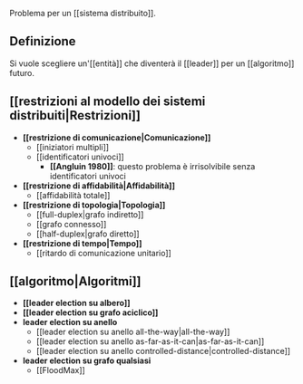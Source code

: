 Problema per un [[sistema distribuito]].

## Definizione

Si vuole scegliere un'[[entità]] che diventerà il [[leader]] per un [[algoritmo]] futuro.

## [[restrizioni al modello dei sistemi distribuiti|Restrizioni]]

- **[[restrizione di comunicazione|Comunicazione]]**
	- [[iniziatori multipli]]
	- [[identificatori univoci]]
		- **[[Angluin 1980]]**: questo problema è irrisolvibile senza identificatori univoci
- **[[restrizione di affidabilità|Affidabilità]]**
	- [[affidabilità totale]]
- **[[restrizione di topologia|Topologia]]**
	- [[full-duplex|grafo indiretto]]
	- [[grafo connesso]]
	- [[half-duplex|grafo diretto]]
- **[[restrizione di tempo|Tempo]]**
	- [[ritardo di comunicazione unitario]]

## [[algoritmo|Algoritmi]]

- **[[leader election su albero]]**
- **[[leader election su grafo aciclico]]**
- **leader election su anello**
	- [[leader election su anello all-the-way|all-the-way]]
	- [[leader election su anello as-far-as-it-can|as-far-as-it-can]]
	- [[leader election su anello controlled-distance|controlled-distance]]
- **leader election su grafo qualsiasi**
	- [[FloodMax]]
